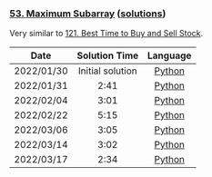 ### [53. Maximum Subarray](https://leetcode.com/problems/maximum-subarray/) ([solutions](https://github.com/pete-debiase/Comprog/blob/main/Solutions/53.%20Maximum%20Subarray/))
Very similar to [121. Best Time to Buy and Sell Stock](https://leetcode.com/problems/best-time-to-buy-and-sell-stock/).

|    Date    |  Solution Time   |                                                           Language                                                            |
|:----------:|:----------------:|:-----------------------------------------------------------------------------------------------------------------------------:|
| 2022/01/30 | Initial solution |      [Python](https://github.com/pete-debiase/Comprog/blob/main/Solutions/53.%20Maximum%20Subarray/maximum_subarray.py)       |
| 2022/01/31 |       2:41       | [Python](https://github.com/pete-debiase/Comprog/blob/main/Solutions/53.%20Maximum%20Subarray/maximum_subarray_2022-01-31.py) |
| 2022/02/04 |       3:01       | [Python](https://github.com/pete-debiase/Comprog/blob/main/Solutions/53.%20Maximum%20Subarray/maximum_subarray_2022-02-04.py) |
| 2022/02/22 |       5:15       | [Python](https://github.com/pete-debiase/Comprog/blob/main/Solutions/53.%20Maximum%20Subarray/maximum_subarray_2022-02-22.py) |
| 2022/03/06 |       3:05       | [Python](https://github.com/pete-debiase/Comprog/blob/main/Solutions/53.%20Maximum%20Subarray/maximum_subarray_2022-03-06.py) |
| 2022/03/14 |       3:02       | [Python](https://github.com/pete-debiase/Comprog/blob/main/Solutions/53.%20Maximum%20Subarray/maximum_subarray_2022-03-14.py) |
| 2022/03/17 |       2:34       | [Python](https://github.com/pete-debiase/Comprog/blob/main/Solutions/53.%20Maximum%20Subarray/maximum_subarray_2022-03-17.py) |
